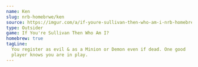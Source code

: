 ```yaml
---
name: Ken
slug: nrb-homebrwe/ken
source: https://imgur.com/a/if-youre-sullivan-then-who-am-i-nrb-homebrew-script-Cc4elqZ
type: Outsider
game: If You're Sullivan Then Who Am I?
homebrew: true
tagLine:
  You register as evil & as a Minion or Demon even if dead. One good
  player knows you are in play.
---
```

